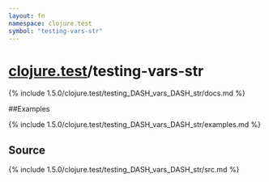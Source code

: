 ```yaml
---
layout: fn
namespace: clojure.test
symbol: "testing-vars-str"
---
```


# [clojure.test](../)/testing-vars-str

{% include 1.5.0/clojure.test/testing_DASH_vars_DASH_str/docs.md %}

##Examples

{% include 1.5.0/clojure.test/testing_DASH_vars_DASH_str/examples.md %}
## Source
{% include 1.5.0/clojure.test/testing_DASH_vars_DASH_str/src.md %}


